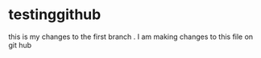 # testinggithub

this is my changes to the first branch . I am making changes to this file on git hub
